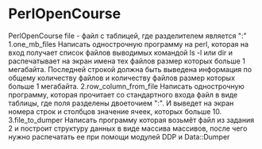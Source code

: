 # PerlOpenCourse
PerlOpenCourse
file - файл с таблицей, где разделителем является ":"
1.one_mb_files Написать однострочную программу на perl, которая на вход получает
список файлов выводимых командой ls -l или dir и распечатывает на
экран имена тех файлов размер которых больше 1 мегабайта.
Последней строкой должна быть выведена информация по общему
количеству файлов и количеству файлов размер которых больше 1
мегабайта.
2.row_column_from_file Написать однострочную программу, которая прочитает со
стандартного входа файл в виде таблицы, где поля разделены
двоеточием ":". И выведет на экран номера строк и столбцов
значение ячеек, которых больше 10.
3.file_to_dumper Написать программу которая возьмёт файл из задания 2 и построит
структуру данных в виде массива массивов, после чего нужно
распечатать ее при помощи модулей DDP и Data::Dumper
